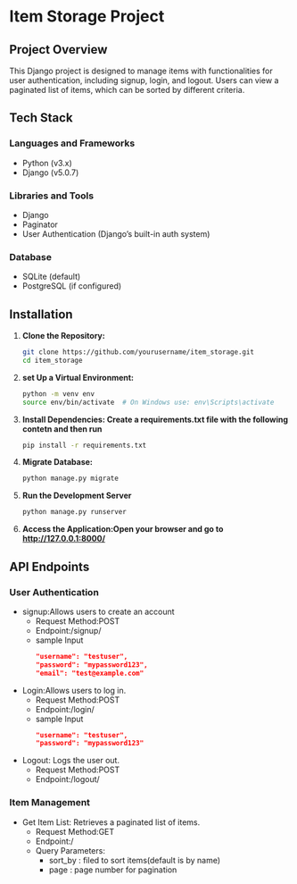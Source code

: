 # Item Storage Project

## Project Overview
This Django project is designed to manage items with functionalities for user authentication, including signup, login, and logout. Users can view a paginated list of items, which can be sorted by different criteria.

## Tech Stack

### Languages and Frameworks
- Python (v3.x)
- Django (v5.0.7)

### Libraries and Tools
- Django 
- Paginator
- User Authentication (Django’s built-in auth system)

### Database
- SQLite (default)
- PostgreSQL (if configured)

## Installation

1. **Clone the Repository:**
   ```bash
   git clone https://github.com/yourusername/item_storage.git
   cd item_storage
2. **set Up a Virtual Environment:**
   ```bash
   python -m venv env
   source env/bin/activate  # On Windows use: env\Scripts\activate
3. **Install Dependencies: Create a requirements.txt file with the following contetn and then run**
   ```bash
   pip install -r requirements.txt
4. **Migrate Database:**
    ```bash
    python manage.py migrate
5. **Run the Development Server**
   ```bash
   python manage.py runserver
6. **Access the Application:Open your browser and go to http://127.0.0.1:8000/**



## API Endpoints
### User Authentication
- signup:Allows users to create an account
   - Request Method:POST
   - Endpoint:/signup/
   - sample Input
     ```json 
     "username": "testuser",
     "password": "mypassword123",
     "email": "test@example.com"
- Login:Allows users to log in.
   - Request Method:POST
   - Endpoint:/login/
   - sample Input
     ```json
     "username": "testuser",
     "password": "mypassword123"
- Logout: Logs the user out.
   - Request Method:POST
   - Endpoint:/logout/
### Item Management
- Get Item List: Retrieves a paginated list of items.
     - Request Method:GET
     - Endpoint:/
     - Query Parameters:
          - sort_by : filed to sort items(default is by name)
          - page : page number for pagination
            


  

    
